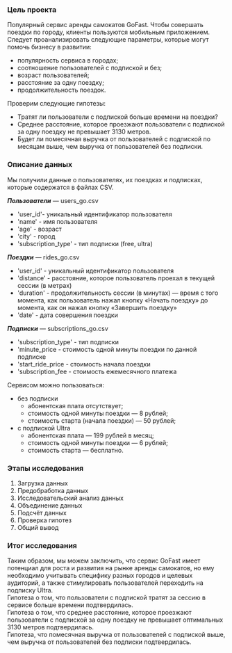### Цель проекта
Популярный сервис аренды самокатов GoFast. Чтобы совершать поездки по городу, клиенты пользуются мобильным приложением.
Следует проанализировать следующие параметры, которые могут помочь бизнесу в развитии:

- популярность сервиса в городах;
- соотношение пользователей с подпиской и без;
- возраст пользователей;
- расстояние за одну поездку;
- продолжительность поездок.

Проверим следующие гипотезы:

- Тратят ли пользователи с подпиской больше времени на поездки?
- Среднее расстояние, которое проезжают пользователи с подпиской за одну поездку не превышает 3130 метров.
- Будет ли помесячная выручка от пользователей с подпиской по месяцам выше, чем выручка от пользователей без подписки.

### Описание данных
Мы получили данные о пользователях, их поездках и подписках, которые содержатся в файлах CSV.

***Пользователи*** — users_go.csv
- 'user_id'- уникальный идентификатор пользователя
- 'name' - имя пользователя
- 'age' - возраст
- 'city' - город
- 'subscription_type' - тип подписки (free, ultra)

***Поездки*** — rides_go.csv
- 'user_id' - уникальный идентификатор пользователя
- 'distance' - расстояние, которое пользователь проехал в текущей сессии (в метрах)
- 'duration' - продолжительность сессии (в минутах) — время с того момента, как пользователь нажал кнопку «Начать поездку» до момента, как он нажал кнопку «Завершить поездку»
- 'date' - дата совершения поездки

***Подписки*** — subscriptions_go.csv
- 'subscription_type' - тип подписки
- 'minute_price	- стоимость одной минуты поездки по данной подписке
- 'start_ride_price	- стоимость начала поездки
- 'subscription_fee	- стоимость ежемесячного платежа  

Сервисом можно пользоваться:
- без подписки
    - абонентская плата отсутствует;
    - стоимость одной минуты поездки — 8 рублей;
    - стоимость старта (начала поездки) — 50 рублей;
- с подпиской Ultra
    - абонентская плата — 199 рублей в месяц;
    - стоимость одной минуты поездки — 6 рублей;
    - стоимость старта — бесплатно.

### Этапы исследования
1. Загрузка данных
2. Предобработка данных
3. Исследовательский анализ данных
4. Объединение данных 
5. Подсчёт данных
6. Проверка гипотез
7. Общий вывод

### Итог исследования
Таким образом, мы можем заключить, что сервис GoFast имеет потенциал для роста и развития на рынке аренды самокатов, но ему необходимо учитывать специфику разных городов и целевых аудиторий, а также стимулировать пользователей переходить на подписку Ultra.  
Гипотеза о том, что пользователи с подпиской тратят за сессию в сервисе больше времени подтвердилась.  
Гипотеза о том, что среднее расстояние, которое проезжают пользователи с подпиской за одну поездку не превышает оптимальных 3130 метров подтвердилась.  
Гипотеза, что помесячная выручка от пользователей с подпиской выше, чем выручка от пользователей без подписки подтвердилась.

